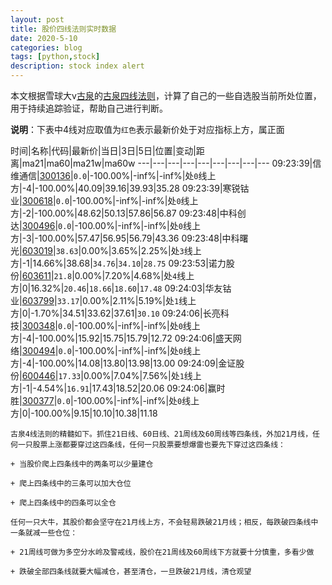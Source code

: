 ```yaml
---
layout: post
title: 股价四线法则实时数据
date: 2020-5-10
categories: blog
tags: [python,stock]
description: stock index alert
---
```



本文根据雪球大v[古泉](https://xueqiu.com/u/7148646888)的[古泉四线法则](https://xueqiu.com/7148646888/130498192)，计算了自己的一些自选股当前所处位置，用于持续追踪验证，帮助自己进行判断。

**说明**：下表中4线对应取值为`红色`表示最新价处于对应指标上方，属正面

时间|名称|代码|最新价|当日|3日|5日|位置|变动|距离|ma21|ma60|ma21w|ma60w
---|---|---|---|---|---|---|---|---
09:23:39|信维通信|[300136](https://xueqiu.com/S/SZ300136)|`0.0`|-100.00%|-inf%|-inf%|处`0`线上方|-4|-100.00%|40.09|39.16|39.93|35.28
09:23:39|寒锐钴业|[300618](https://xueqiu.com/S/SZ300618)|`0.0`|-100.00%|-inf%|-inf%|处`0`线上方|-2|-100.00%|48.62|50.13|57.86|56.87
09:23:48|中科创达|[300496](https://xueqiu.com/S/SZ300496)|`0.0`|-100.00%|-inf%|-inf%|处`0`线上方|-3|-100.00%|57.47|56.95|56.79|43.36
09:23:48|中科曙光|[603019](https://xueqiu.com/S/SH603019)|`38.63`|0.00%|3.65%|2.25%|处`3`线上方|-1|14.66%|38.68|`34.76`|`34.10`|`28.75`
09:23:53|诺力股份|[603611](https://xueqiu.com/S/SH603611)|`21.8`|0.00%|7.20%|4.68%|处`4`线上方|0|16.32%|`20.46`|`18.66`|`18.60`|`17.48`
09:24:03|华友钴业|[603799](https://xueqiu.com/S/SH603799)|`33.17`|0.00%|2.11%|5.19%|处`1`线上方|0|-1.70%|34.51|33.62|37.61|`30.10`
09:24:06|长亮科技|[300348](https://xueqiu.com/S/SZ300348)|`0.0`|-100.00%|-inf%|-inf%|处`0`线上方|-4|-100.00%|15.92|15.75|15.79|12.72
09:24:06|盛天网络|[300494](https://xueqiu.com/S/SZ300494)|`0.0`|-100.00%|-inf%|-inf%|处`0`线上方|-4|-100.00%|14.08|13.80|13.98|13.00
09:24:09|金证股份|[600446](https://xueqiu.com/S/SH600446)|`17.33`|0.00%|7.04%|7.56%|处`1`线上方|-1|-4.54%|`16.91`|17.43|18.52|20.06
09:24:06|赢时胜|[300377](https://xueqiu.com/S/SZ300377)|`0.0`|-100.00%|-inf%|-inf%|处`0`线上方|0|-100.00%|9.15|10.10|10.38|11.18

```
古泉4线法则的精髓如下。抓住21日线、60日线、21周线及60周线等四条线，外加21月线，任何一只股票上涨都要穿过这四条线，任何一只股票要想爆雷也要先下穿过这四条线：

+ 当股价爬上四条线中的两条可以少量建仓

+ 爬上四条线中的三条可以加大仓位

+ 爬上四条线中的四条可以全仓

任何一只大牛，其股价都会坚守在21月线上方，不会轻易跌破21月线；相反，每跌破四条线中一条就减一些仓位：

+ 21周线可做为多空分水岭及警戒线，股价在21周线及60周线下方就要十分慎重，多看少做

+ 跌破全部四条线就要大幅减仓，甚至清仓，一旦跌破21月线，清仓观望
```